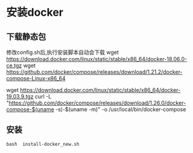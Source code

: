 # 安装docker

## 下载静态包
修改config.sh后,执行安装脚本自动会下载
wget https://download.docker.com/linux/static/stable/x86_64/docker-18.06.0-ce.tgz
wget https://github.com/docker/compose/releases/download/1.21.2/docker-compose-Linux-x86_64

wget https://download.docker.com/linux/static/stable/x86_64/docker-19.03.9.tgz
curl -L "https://github.com/docker/compose/releases/download/1.26.0/docker-compose-$(uname -s)-$(uname -m)" -o /usr/local/bin/docker-compose

## 安装
```
bash  install-docker_new.sh
```
